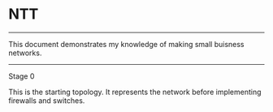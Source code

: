 # NTT
---

This document demonstrates my knowledge of making small buisness networks.

---

Stage 0



This is the starting topology. It represents the network before implementing firewalls and switches.

